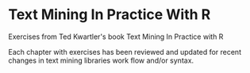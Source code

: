 # Text Mining In Practice With R

Exercises from Ted Kwartler's book Text Mining In Practice with R

Each chapter with exercises has been reviewed and updated for recent changes in text mining libraries work flow and/or syntax.
